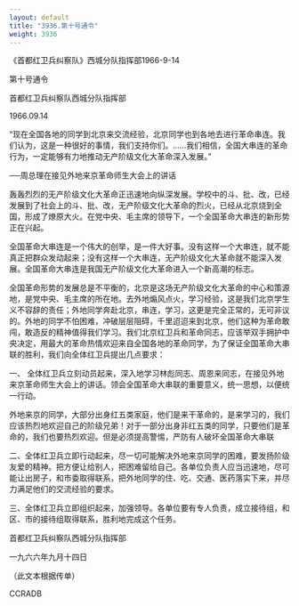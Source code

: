 ```yaml
---
layout: default
title: "3936.第十号通令"
weight: 3936
---
```


《首都红卫兵纠察队》西城分队指挥部1966-9-14

第十号通令

首都红卫兵纠察队西城分队指挥部

1966.09.14

“现在全国各地的同学到北京来交流经验，北京同学也到各地去进行革命串连。我们认为，这是一种很好的事情，我们支持你们。……我们相信，全国大串连的革命行为，一定能够有力地推动无产阶级文化大革命深入发展。”

──周总理在接见外地来京革命师生大会上的讲话

轰轰烈烈的无产阶级文化大革命正迅速地向纵深发展。学校中的斗、批、改，已经发展到了社会上的斗、批、改，无产阶级文化大革命的烈火，已经从北京烧到全国，形成了燎原大火。在党中央、毛主席的领导下，一个全国革命大串连的新形势正在兴起。

全国革命大串连是一个伟大的创举，是一件大好事。没有这样一个大串连，就不能真正把群众发动起来；没有这样一个大串连，无产阶级文化大革命就不能深入发展。全国革命大串连是我国无产阶级文化大革命进入一个新高潮的标志。

全国革命形势的发展总是不平衡的，北京是这场无产阶级文化大革命的中心和策源地，是党中央、毛主席的所在地。去外地煽风点火，学习经验，这是我们北京学生义不容辞的责任；外地同学奔赴北京，串连，学习，这更是完全正常的，无可非议的。外地的同学不怕困难，冲破层层阻碍，千里迢迢来到北京，他们这种为革命敢闯，敢造反的精神值得我们学习。我们北京红卫兵和革命同志，应该举双手拥护中央决定，用最大的革命热情欢迎来自全国各地的革命同学，为了保证全国革命大串联的胜利，我们向全体红卫兵提出几点要求：

一、 全体红卫兵立刻动员起来，深入地学习林彪同志、周恩来同志，在接见外地来京革命师生大会上的讲话。领会全国革命大串联的重要意义，统一思想，以便统一行动。

外地来京的同学，大部分出身红五类家庭，他们是来干革命的，是来学习的，我们应该热烈地欢迎自己的阶级兄弟！对于一部分出身非红五类的同学，只要他们是革命的，我们也要热烈欢迎。但是必须提高警惕，严防有人破坏全国革命大串联

二、全体红卫兵立即行动起来，尽一切可能解决外地来京同学的困难，要发扬阶级友爱的精神。把方便让给别人，把困难留给自己。各单位负责人应当迅速地，尽可能让出房子，和市委取得联系，把外地同学的住、吃、交通、医药落实下来，并尽力满足他们的交流经验的要求。

三、全体红卫兵立即组织起来，加强领导。各单位要有专人负责，成立接待组，和区、市的接待组取得联系，胜利地完成这个任务。

首都红卫兵纠察队西城分队指挥部

一九六六年九月十四日

（此文本根据传单）

CCRADB

